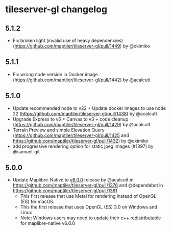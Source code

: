 # tileserver-gl changelog

## 5.1.2
* Fix broken light (invalid use of heavy dependencies) (https://github.com/maptiler/tileserver-gl/pull/1449) by @okimiko

## 5.1.1
* Fix wrong node version in Docker image (https://github.com/maptiler/tileserver-gl/pull/1442) by @acalcutt

## 5.1.0
* Update recommended node to v22 + Update docker images to use node 22 (https://github.com/maptiler/tileserver-gl/pull/1438) by @acalcutt
* Upgrade Express to v5 + Canvas to v3 + code cleanup (https://github.com/maptiler/tileserver-gl/pull/1429) by @acalcutt
* Terrain Preview and simple Elevation Query (https://github.com/maptiler/tileserver-gl/pull/1425 and https://github.com/maptiler/tileserver-gl/pull/1432) by @okimiko
* add progressive rendering option for static jpeg images (#1397) by @samuel-git

## 5.0.0
* Update Maplibre-Native to [v6.0.0](https://github.com/maplibre/maplibre-native/releases/tag/node-v6.0.0) release by @acalcutt in https://github.com/maptiler/tileserver-gl/pull/1376 and @dependabot in https://github.com/maptiler/tileserver-gl/pull/1381 
  *  This first release that use Metal for rendering instead of OpenGL (ES) for macOS. 
  *  This the first release that uses OpenGL (ES) 3.0 on Windows and Linux 
  * Note: Windows users may need to update their [c++ redistributable ](https://learn.microsoft.com/en-us/cpp/windows/latest-supported-vc-redist?view=msvc-170) for maplibre-native v6.0.0
